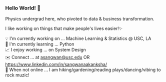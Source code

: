 
### Hello World! 👋
Physics undergrad here, who pivoted to data & business transformation.

I like working on things that make people's lives easier!✨

💡 I'm currently working on ... Machine Learning & Statistics @ USC, LA <br />
📝 I'm currently learning ... Python <br />
📈 I enjoy working ... on System Design <br />
✉️ Connect ... at asangwan@usc.edu OR https://www.linkedin.com/in/sangwanaakanksha/ <br />
🌳 When not online ... I am hiking/gardening/reading plays/dancing/vibing to rock muzic! <br />


